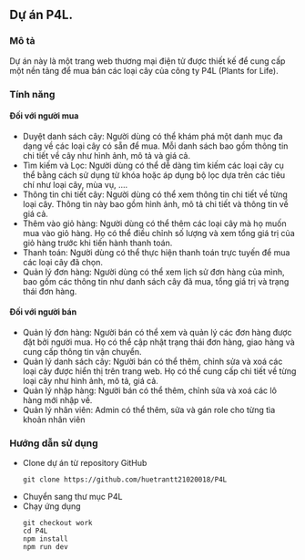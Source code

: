 ## Dự án P4L.

### Mô tả

Dự án này là một trang web thương mại điện tử được thiết kế để cung cấp một nền tảng để mua bán các loại cây của công ty P4L (Plants for Life).

### Tính năng

#### Đối với người mua

- Duyệt danh sách cây: Người dùng có thể khám phá một danh mục đa dạng về các loại cây có sẵn để mua. Mỗi danh sách bao gồm thông tin chi tiết về cây như hình ảnh, mô tả và giá cả.
- Tìm kiếm và Lọc: Người dùng có thể dễ dàng tìm kiếm các loại cây cụ thể bằng cách sử dụng từ khóa hoặc áp dụng bộ lọc dựa trên các tiêu chí như loại cây, mùa vụ, ....
- Thông tin chi tiết cây: Người dùng có thể xem thông tin chi tiết về từng loại cây. Thông tin này bao gồm hình ảnh, mô tả chi tiết và thông tin về giá cả.
- Thêm vào giỏ hàng: Người dùng có thể thêm các loại cây mà họ muốn mua vào giỏ hàng. Họ có thể điều chỉnh số lượng và xem tổng giá trị của giỏ hàng trước khi tiến hành thanh toán.
- Thanh toán: Người dùng có thể thực hiện thanh toán trực tuyến để mua các loại cây đã chọn.
- Quản lý đơn hàng: Người dùng có thể xem lịch sử đơn hàng của mình, bao gồm các thông tin như danh sách cây đã mua, tổng giá trị và trạng thái đơn hàng.

#### Đối với người bán

- Quản lý đơn hàng: Người bán có thể xem và quản lý các đơn hàng được đặt bởi người mua. Họ có thể cập nhật trạng thái đơn hàng, giao hàng và cung cấp thông tin vận chuyển.
- Quản lý danh sách cây: Người bán có thể thêm, chỉnh sửa và xoá các loại cây được hiển thị trên trang web. Họ có thể cung cấp chi tiết về từng loại cây như hình ảnh, mô tả, giá cả.
- Quản lý nhập hàng: Người bán có thể thêm, chỉnh sửa và xoá các lô hàng mới nhập về.
- Quản lý nhân viên: Admin có thể thêm, sửa và gán role cho từng tìa khoản nhân viên


### Hướng dẫn sử dụng
- Clone dự án từ repository GitHub
  ```
  git clone https://github.com/huetrantt21020018/P4L
  ```
- Chuyển sang thư mục P4L
- Chạy ứng dụng
  ```
  git checkout work
  cd P4L
  npm install
  npm run dev
  ```
  
